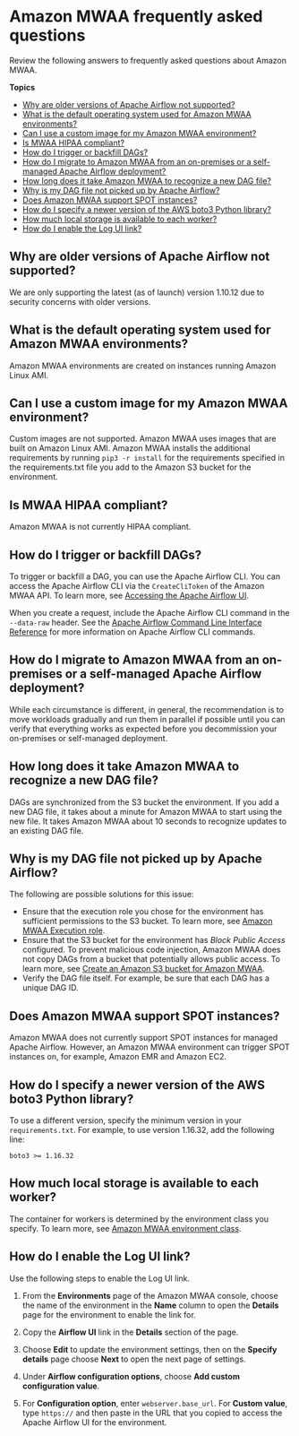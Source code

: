 # Amazon MWAA frequently asked questions<a name="mwaa-faqs"></a>

Review the following answers to frequently asked questions about Amazon MWAA\.

**Topics**
+ [Why are older versions of Apache Airflow not supported?](#airflow-version)
+ [What is the default operating system used for Amazon MWAA environments?](#default-os)
+ [Can I use a custom image for my Amazon MWAA environment?](#custom-image)
+ [Is MWAA HIPAA compliant?](#hipaa-compliance)
+ [How do I trigger or backfill DAGs?](#backfill-dags)
+ [How do I migrate to Amazon MWAA from an on\-premises or a self\-managed Apache Airflow deployment?](#migrate-from-onprem)
+ [How long does it take Amazon MWAA to recognize a new DAG file?](#recog-dag)
+ [Why is my DAG file not picked up by Apache Airflow?](#dag-file-error)
+ [Does Amazon MWAA support SPOT instances?](#spot-instances)
+ [How do I specify a newer version of the AWS boto3 Python library?](#new-boto-version)
+ [How much local storage is available to each worker?](#worker-storage)
+ [How do I enable the Log UI link?](#enable-log-ui)

## Why are older versions of Apache Airflow not supported?<a name="airflow-version"></a>

We are only supporting the latest \(as of launch\) version 1\.10\.12 due to security concerns with older versions\.

## What is the default operating system used for Amazon MWAA environments?<a name="default-os"></a>

Amazon MWAA environments are created on instances running Amazon Linux AMI\.

## Can I use a custom image for my Amazon MWAA environment?<a name="custom-image"></a>

Custom images are not supported\. Amazon MWAA uses images that are built on Amazon Linux AMI\. Amazon MWAA installs the additional requirements by running `pip3 -r install` for the requirements specified in the requirements\.txt file you add to the Amazon S3 bucket for the environment\.

## Is MWAA HIPAA compliant?<a name="hipaa-compliance"></a>

Amazon MWAA is not currently HIPAA compliant\.

## How do I trigger or backfill DAGs?<a name="backfill-dags"></a>

To trigger or backfill a DAG, you can use the Apache Airflow CLI\. You can access the Apache Airflow CLI via the `CreateCliToken` of the Amazon MWAA API\. To learn more, see [Accessing the Apache Airflow UI](access-airflow-ui.md)\.

When you create a request, include the Apache Airflow CLI command in the `--data-raw` header\. See the [Apache Airflow Command Line Interface Reference](https://airflow.apache.org/docs/stable/cli-ref) for more information on Apache Airflow CLI commands\.

## How do I migrate to Amazon MWAA from an on\-premises or a self\-managed Apache Airflow deployment?<a name="migrate-from-onprem"></a>

While each circumstance is different, in general, the recommendation is to move workloads gradually and run them in parallel if possible until you can verify that everything works as expected before you decommission your on\-premises or self\-managed deployment\.

## How long does it take Amazon MWAA to recognize a new DAG file?<a name="recog-dag"></a>

DAGs are synchronized from the S3 bucket the environment\. If you add a new DAG file, it takes about a minute for Amazon MWAA to start using the new file\. It takes Amazon MWAA about 10 seconds to recognize updates to an existing DAG file\.

## Why is my DAG file not picked up by Apache Airflow?<a name="dag-file-error"></a>

The following are possible solutions for this issue:
+ Ensure that the execution role you chose for the environment has sufficient permissions to the S3 bucket\. To learn more, see [Amazon MWAA Execution role](mwaa-create-role.md)\.
+ Ensure that the S3 bucket for the environment has *Block Public Access* configured\. To prevent malicious code injection, Amazon MWAA does not copy DAGs from a bucket that potentially allows public access\. To learn more, see [Create an Amazon S3 bucket for Amazon MWAA](mwaa-s3-bucket.md)\.
+ Verify the DAG file itself\. For example, be sure that each DAG has a unique DAG ID\.

## Does Amazon MWAA support SPOT instances?<a name="spot-instances"></a>

Amazon MWAA does not currently support SPOT instances for managed Apache Airflow\. However, an Amazon MWAA environment can trigger SPOT instances on, for example, Amazon EMR and Amazon EC2\.

## How do I specify a newer version of the AWS boto3 Python library?<a name="new-boto-version"></a>

To use a different version, specify the minimum version in your `requirements.txt`\. For example, to use version 1\.16\.32, add the following line:

```
boto3 >= 1.16.32
```

## How much local storage is available to each worker?<a name="worker-storage"></a>

The container for workers is determined by the environment class you specify\. To learn more, see [Amazon MWAA environment class](environment-class.md)\. 

## How do I enable the Log UI link?<a name="enable-log-ui"></a>

Use the following steps to enable the Log UI link\.

1. From the **Environments** page of the Amazon MWAA console, choose the name of the environment in the **Name** column to open the **Details** page for the environment to enable the link for\.

1. Copy the **Airflow UI** link in the **Details** section of the page\.

1. Choose **Edit** to update the environment settings, then on the **Specify details** page choose **Next** to open the next page of settings\.

1. Under **Airflow configuration options**, choose **Add custom configuration value**\.

1. For **Configuration option**, enter `webserver.base_url`\. For **Custom value**, type `https://` and then paste in the URL that you copied to access the Apache Airflow UI for the environment\.